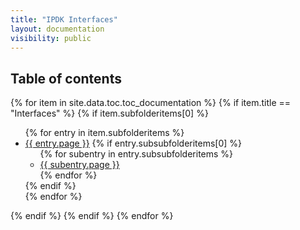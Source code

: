 ```yaml
---
title: "IPDK Interfaces"
layout: documentation
visibility: public
---
```


<h2>Table of contents</h2>
<div>
{% for item in site.data.toc.toc_documentation %}
{% if item.title == "Interfaces" %}
 {% if item.subfolderitems[0] %}
        <ul>
          {% for entry in item.subfolderitems %}
              <li><a href="{{ site.baseurl }}{{ entry.url }}">{{ entry.page }}</a>
                {% if entry.subsubfolderitems[0] %}
                  <ul>
                  {% for subentry in entry.subsubfolderitems %}
                      <li><a href="{{ site.baseurl }}{{ subentry.url }}">{{ subentry.page }}</a></li>
                  {% endfor %}
                  </ul>
                {% endif %}
              </li>
          {% endfor %}
        </ul>
 {% endif %}
{% endif %}
{% endfor %}
</div>